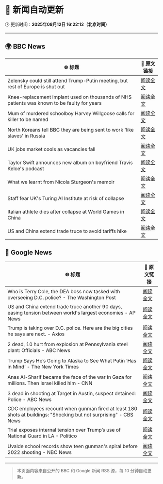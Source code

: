 # 🧠 新闻自动更新

🕒 更新时间：**2025年08月12日 16:22:12（北京时间）**

---

## 🌍 BBC News

| 🌐 标题 | 🔗 原文链接 |
|--------|-------------|
| Zelensky could still attend Trump-Putin meeting, but rest of Europe is shut out | [阅读全文](https://www.bbc.com/news/articles/cn5eedq7ldro?at_medium=RSS&at_campaign=rss) |
| Knee-replacement implant used on thousands of NHS patients was known to be faulty for years | [阅读全文](https://www.bbc.com/news/articles/cqxgen498ejo?at_medium=RSS&at_campaign=rss) |
| Mum of murdered schoolboy Harvey Willgoose calls for killer to be named | [阅读全文](https://www.bbc.com/news/articles/cwy195xg8e4o?at_medium=RSS&at_campaign=rss) |
| North Koreans tell BBC they are being sent to work 'like slaves' in Russia | [阅读全文](https://www.bbc.com/news/articles/c2077gwjlvxo?at_medium=RSS&at_campaign=rss) |
| UK jobs market cools as vacancies fall | [阅读全文](https://www.bbc.com/news/articles/cpdjjp681p7o?at_medium=RSS&at_campaign=rss) |
| Taylor Swift announces new album on boyfriend Travis Kelce's podcast | [阅读全文](https://www.bbc.com/news/articles/cqjyerlv8eyo?at_medium=RSS&at_campaign=rss) |
| What we learnt from Nicola Sturgeon's memoir | [阅读全文](https://www.bbc.com/news/articles/cn844n379y5o?at_medium=RSS&at_campaign=rss) |
| Staff fear UK's Turing AI Institute at risk of collapse | [阅读全文](https://www.bbc.com/news/articles/c24zz2vdv51o?at_medium=RSS&at_campaign=rss) |
| Italian athlete dies after collapse at World Games in China | [阅读全文](https://www.bbc.com/sport/articles/c24zr5590nvo?at_medium=RSS&at_campaign=rss) |
| US and China extend trade truce to avoid tariffs hike | [阅读全文](https://www.bbc.com/news/articles/cg7jjkvzmkxo?at_medium=RSS&at_campaign=rss) |

## 📰 Google News

| 🌐 标题 | 🔗 原文链接 |
|--------|-------------|
| Who is Terry Cole, the DEA boss now tasked with overseeing D.C. police? - The Washington Post | [阅读全文](https://news.google.com/rss/articles/CBMinwFBVV95cUxPXzBpNDJNTEJFYl91NXFtenNFcFlLYnRZMG9Oc2FZQ3MyZDZEbHBwWEFOVHdLRFBsMGlFQmNvVWJZNXcwOWQyZHZWekN0YUI3V2hyUWlER3NNZVJFT2JLRTNCOXBVUWtaYVhtQUxBSXNrZU0wVjVFLTZkalZ4eVBXS3hPZlFPNGJvdjNnTUZCSm80a0lwNzE5dkJlcTlNQjA?oc=5) |
| US and China extend trade truce another 90 days, easing tension between world's largest economies - AP News | [阅读全文](https://news.google.com/rss/articles/CBMimgFBVV95cUxOdzdvelFUanVncU9HbldfMXpqeTIyNVV1b253Z3JiMzBUNVdhTkNmQ1RINnhkcmNWRUppWFNkUHluSGxpbmFDQXBQWnMzdUsxVXdQTkJmbUU5eldUZGxPQkQ0RXFBYXBldldXUGU5Z1BRY0dLTy1qVHpPMS1idTlPdEx6S2lmdnhaaWZMTWM2bTAxdUdFeWNINnpR?oc=5) |
| Trump is taking over D.C. police. Here are the big cities he says are next. - Axios | [阅读全文](https://news.google.com/rss/articles/CBMikwFBVV95cUxQTWxVU05mU2NHMGtWbWg5d2pSbTctSWtmRzZ5Sm9DeHNBSDg1aXVMV29kRW9PdEh2Y2RzT3RZd2J5NjkwcTEyNDdZNGVfdkNHdmlTb0hqTzJTVmdpTXduUW1JdlYySlFDY0pCUUc5MFdEaWxwRTktTlJEdnFPbU5DQ0NkT3JtUHMxNk40SDktUEZyb2s?oc=5) |
| 2 dead, 10 hurt from explosion at Pennsylvania steel plant: Officials - ABC News | [阅读全文](https://news.google.com/rss/articles/CBMiqwFBVV95cUxNLW4tUGhCTUdnVnRqSUNjNEJ1SkRqLWFZUmRqeWtldXc0aUlhdHZZMVJCNUpYdUpLaHJrQl9JTGJKSlpDRk5fVGV1dllrM192RGZYVGpaVXR0Q2hHV0U3YlN3NTJna2lqNUgtVGRfcERwWFNjWmw1UzZnZ0VsN3haVFBmQnE4OURSQlBKckRRTnQzOUxYOWlDZkxCMzRHb0pRT3BrbVgzUTNsaFHSAbABQVVfeXFMTW1qSE1Rdmwyay02aGc4Mm14Y3VYbXBGYk5Bc0p5MEk1VEYzOVFBUzBITFl3bFI1b3ZMR185d0pmQzI0WmlNai1raFhmZ1dwdExZVE1NWllNTXdNcmF1OFM2OGdxSlNka2w5LVlXTVhFODI5OHFUZXB0d1dkUkhDY0NqLWdURXJIaUd5VWc3MkxzODFPcGtrWVRKLXh1c3J1dmRBNlZJVDhMaWhfbXg2Vm0?oc=5) |
| Trump Says He’s Going to Alaska to See What Putin ‘Has in Mind’ - The New York Times | [阅读全文](https://news.google.com/rss/articles/CBMihAFBVV95cUxOaTczX044U1pyZEpzUU5mM19pcDRFb21iczBINFQzM1RMRFJ4T18yU2w1T3hXaU1lSU15N1ljeWVXcm5iUWs5NlRNZzQ4Wjc4am1TN2dSSUpQTER4NUJwRjdZYUtiSlBvNi1taldUTUE3R0IwVVhxa09MTmU2WWM5VmtlZ0Q?oc=5) |
| Anas Al-Sharif became the face of the war in Gaza for millions. Then Israel killed him - CNN | [阅读全文](https://news.google.com/rss/articles/CBMiiAFBVV95cUxNQjgxRFZmbkxoVWFNbW1RUFljRVMxcGpvSUhIUFNhMVhtR0s3bndOaDUxUGp5T0RQaTFpajJFclpsZU9DYmhtMFlDRnhWVUZqX196N3NrZlJCclJoMnVKR3JwWGs3X0VXRVlBR2pkRXMwaFJHS0VjU3JiS2RONkVvYVNfLTRVTXM20gGOAUFVX3lxTE9aNXRnSkM1cmNkUHVqQjQtZ2Nzdzl1YnFidFBRb3JZZkNLU1g0azd4TENBTUp1NWtMYmxOYVlhZVJ1SE5Jb2trWmtWT3AtYXd5QkkybjhVYzFtOGFub244T05iU0xBa0djeG1FejV2eU9qdnBDZXdCLXh3dVZXSW04ZXdmUzl1VUxVSzdfOFE?oc=5) |
| 3 dead in shooting at Target in Austin, suspect detained: Police - ABC News | [阅读全文](https://news.google.com/rss/articles/CBMingFBVV95cUxNamtoaklWam9ldWpNaEpYb2JBSlpqb1pNdHVGU3M0MldSNnhWUFJzZG53VFFaa0gwRjQwZXN0eTF3Y2FNSUpIU0NOb2E3dTVRWFExSmxlRGpiNzVISnM4eFkzbzlVYXdBR1BXN1pySlZhVThQS1NnMTNxTksxbHJlTmt3UDBiNHJrQXhNanpWYWpjcHlfOWNUUTYwUS1SZ9IBowFBVV95cUxQX2pZRWtRTE0yRWQxZFB5LWxxOG1TUHpaeXZLSnQyZWV3NnRET09va3YzSG1yb3h0OVBNSENLR1gyMzd6LTFOS1A1X0hOS1E5ek5QeEszY05kSlZac0JZT0FNMG5hcEp2TjhoZEx6djI3dXRHc0g3anF1UmJVVHNueWs3YmE1WGlyd281V3U1cXZSU1N1ejZGQzl1bTVOQWdPTUZR?oc=5) |
| CDC employees recount when gunman fired at least 180 shots at buildings: "Shocking but not surprising" - CBS News | [阅读全文](https://news.google.com/rss/articles/CBMihwFBVV95cUxNNW9sNU5wdXpVclRwcDZlaTJQQ2pmM2Y2dzFRdTJqZl8wT0ZDZ19CNERxbmozcEZlamk0YkFxN2ZseThxU1oyLWozUy1QcmN2UU5fbGxRSFFHMEdhYXo3OG1BMG5VZms1aGc0c3NGbnBta29vVWlpekZRUnZQRGx6Qy1Yd1ZTc0nSAYwBQVVfeXFMT0Nsa0FqMjlLLXVNcVptaXZVQzRKX243RWx4R1JGLXhpdGU0aWcwUTlpZ1BqMkk3OWM2ZUhOR3JSalU2NkJ0bkpUaHBrQ2NKOGNlcXI5Z2lhZmRTS0YxR1JGbWdZelVTYnBmQ1lLX0tzMHhCY1lIaWtDTWZ3dXBhWlJxdy1veE9POEVEMng?oc=5) |
| Trial exposes internal tension over Trump’s use of National Guard in LA - Politico | [阅读全文](https://news.google.com/rss/articles/CBMiiAFBVV95cUxNZTV4b1NnRzJtd2o1NTJxT3NhU1pualdhck5VeG50LWZzMVQ1QUxKWGxIMUxDQ3EtYUFaOThPZEV5eDJuTU9zQTVFazZnUnFZT3JrQVZCODhYN1lnTzZWTUNscHhFSi13QWtmeXhPNHNWcTZLQ1d1QkpzMlhtcEhVdGFUY1FraW80?oc=5) |
| Uvalde school records show teen gunman's spiral before 2022 shooting - NBC News | [阅读全文](https://news.google.com/rss/articles/CBMirAFBVV95cUxQd2RRZlRjcnRPU2dBQkRVamNROTBPZnhSZlFSWFc5ZDJPTV9qazZJZHItb2h5eGFiZlllNkpaWmZMX0l1UmhqRUJnSS1VemxzQkRsVkVsWWZyVllpMXNLcnc0NExtTWhFcDJRM3k0dUNqZVVoZUFnMUltYjdIX3BSZHdUb05yUkhGcGN5U1F5RXpEZTVzSUg0YmJuNi1aSy03dXZSMzRWYnJpNHRa0gFWQVVfeXFMTmlMVnpFanJ0RGdkWFhVeFFEWXJhZ3dvZUxfX3lQdVlfNkNDeExFN0FvN195UUh5RXBQTURzRm4zY1JXeGNYZE95c2JNSVE5YWlwUm5SNHc?oc=5) |

---
> 本页面内容来自公开的 BBC 和 Google 新闻 RSS 源，每 10 分钟自动更新。